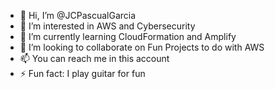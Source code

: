 - 👋 Hi, I’m @JCPascualGarcia
- 👀 I’m interested in AWS and Cybersecurity
- 🌱 I’m currently learning CloudFormation and Amplify
- 💞️ I’m looking to collaborate on Fun Projects to do with AWS
- 📫 You can reach me in this account
- ⚡ Fun fact: I play guitar for fun

<!---
JCPascualGarcia/JCPascualGarcia is a ✨ special ✨ repository because its `README.md` (this file) appears on your GitHub profile.
You can click the Preview link to take a look at your changes.
--->
